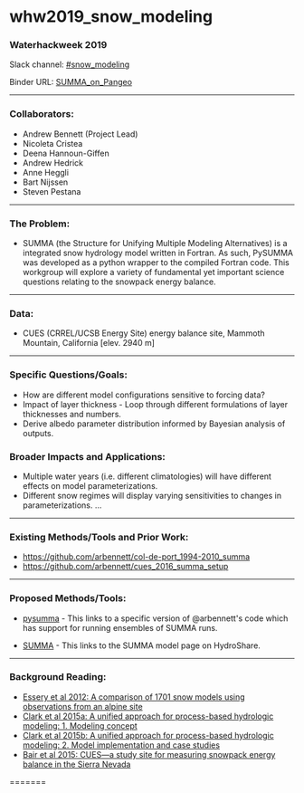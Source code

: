 # whw2019_snow_modeling

### Waterhackweek 2019

Slack channel: [#snow_modeling](https://waterhackweek2019.slack.com/messages/CH9CULM2Q/details/)

Binder URL: [SUMMA_on_Pangeo](https://binder.pangeo.io/v2/gh/bartnijssen/hydroshare-pangeo-notebooks/binder)

---

### Collaborators:
* Andrew Bennett (Project Lead)
* Nicoleta Cristea
* Deena Hannoun-Giffen
* Andrew Hedrick
* Anne Heggli
* Bart Nijssen
* Steven Pestana

---

### The Problem:
* SUMMA (the Structure for Unifying Multiple Modeling Alternatives) is a integrated snow hydrology model written in Fortran. As such, PySUMMA was developed as a python wrapper to the compiled Fortran code. This workgroup will explore a variety of fundamental yet important science questions relating to the snowpack energy balance.

---

### Data:

* CUES (CRREL/UCSB Energy Site) energy balance site, Mammoth Mountain, California [elev. 2940 m]

---

### Specific Questions/Goals:
* How are different model configurations sensitive to forcing data?
* Impact of layer thickness - Loop through different formulations of layer thicknesses and numbers.
* Derive albedo parameter distribution informed by Bayesian analysis of outputs.

### Broader Impacts and Applications:
* Multiple water years (i.e. different climatologies) will have different effects on model parameterizations.
* Different snow regimes will display varying sensitivities to changes in parameterizations.
...


---

### Existing Methods/Tools and Prior Work:
* https://github.com/arbennett/col-de-port_1994-2010_summa
* https://github.com/arbennett/cues_2016_summa_setup


---

### Proposed Methods/Tools:
* [pysumma](https://github.com/arbennett/pysumma/tree/feature/ensemble) - This links to a specific version of @arbennett's code which has support for running ensembles of SUMMA runs.

* [SUMMA](https://www.hydroshare.org/resource/a5dbd5b198c9468387f59f3fefc11e22/) - This links to the SUMMA model page on HydroShare.

---

### Background Reading:
* [Essery et al 2012: A comparison of 1701 snow models using observations from an alpine site](https://depts.washington.edu/mtnhydr/snowschool/Essery_2013.pdf)
* [Clark et al 2015a: A unified approach for process-based hydrologic modeling: 1. Modeling concept](https://agupubs.onlinelibrary.wiley.com/doi/epdf/10.1002/2015WR017198)
* [Clark et al 2015b: A unified approach for process-based hydrologic modeling: 2. Model implementation and case studies](https://agupubs.onlinelibrary.wiley.com/doi/10.1002/2015WR017200)
* [Bair et al 2015: CUES—a study site for measuring snowpack energy balance in the Sierra Nevada](https://www.frontiersin.org/articles/10.3389/feart.2015.00058/full)

=======
